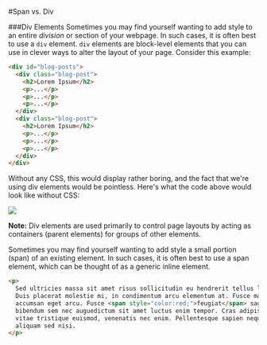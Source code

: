 #Span vs. Div

###Div Elements
Sometimes you may find yourself wanting to add style to an entire *division* or section of your webpage. In such cases, it is often best to use a `div` element. `div` elements are block-level elements that you can use in clever ways to alter the layout of your page. Consider this example:

```html
<div id="blog-posts">
  <div class="blog-post">
    <h2>Lorem Ipsum</h2>
    <p>...</p>
    <p>...</p>
    <p>...</p>
  </div>
  <div class="blog-post">
    <h2>Lorem Ipsum</h2>
    <p>...</p>
    <p>...</p>
    <p>...</p>
  </div>
</div>
```

Without any CSS, this would display rather boring, and the fact that we're using div elements would be pointless. Here's what the code above would look like without CSS:

![](http://christensenacademy.org/modules/css-layouts/textpages/purpose-of-div.png)

**Note:** Div elements are used primarily to control page layouts by acting as containers (parent elements) for groups of other elements.

Sometimes you may find yourself wanting to add style a small portion (span) of an existing element. In such cases, it is often best to use a span element, which can be thought of as a generic inline element.

```html
<p>
  Sed ultricies massa sit amet risus sollicitudin eu hendrerit tellus lacinia. Aliquam erat volutpat.
  Duis placerat molestie mi, in condimentum arcu elementum at. Fusce massa ante, convallis ut sagittis et,
  accumsan eget arcu. Fusce <span style="color:red;">feugiat</span> sagittis erat quis pharetra. Vestibulum 
  bibendum sem nec auguedictum sit amet luctus enim tempor. Cras adipiscing varius dolor id pulvinar. Morbi
  vitae tristique euismod, venenatis nec enim. Pellentesque sapien neque, hendrerit ac sollicitudin vitae,
  aliquam sed nisi.
</p>
```

